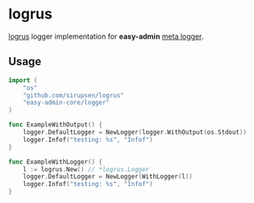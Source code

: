 # logrus

[logrus](https://github.com/sirupsen/logrus) logger implementation for __easy-admin__ [meta logger](https://easy-admin-core/tree/master/logger).

## Usage

```go
import (
	"os"
	"github.com/sirupsen/logrus"
	"easy-admin-core/logger"
)

func ExampleWithOutput() {
	logger.DefaultLogger = NewLogger(logger.WithOutput(os.Stdout))
	logger.Infof("testing: %s", "Infof")
}

func ExampleWithLogger() {
	l := logrus.New() // *logrus.Logger
	logger.DefaultLogger = NewLogger(WithLogger(l))
	logger.Infof("testing: %s", "Infof")
}
```

